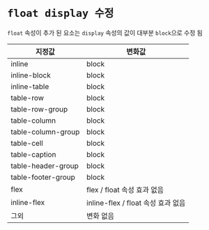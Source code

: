 # `float display 수정`

`float` 속성이 추가 된 요소는 `display` 속성의 값이 대부분 `block`으로 수정 됨

| 지정값             | 변화값                             |
| ------------------ | ---------------------------------- |
| inline             | block                              |
| inline-block       | block                              |
| inline-table       | block                              |
| table-row          | block                              |
| table-row-group    | block                              |
| table-column       | block                              |
| table-column-group | block                              |
| table-cell         | block                              |
| table-caption      | block                              |
| table-header-group | block                              |
| table-footer-group | block                              |
| flex               | flex / float 속성 효과 없음        |
| inline-flex        | inline-flex / float 속성 효과 없음 |
| 그외               | 변화 없음                          |
